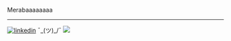 Merabaaaaaaaa





























-------------------------------------------------------------------------------------------------------------------------------------------------------------------------
[![linkedin](https://img.shields.io/badge/Linkedin-000000?style=for-the-badge&logo=Linkedin&logoColor=aqua)](https://www.linkedin.com/in/tahafurkanyazar/) ¯\_(ツ)_/¯  [![](https://visitcount.itsvg.in/api?id=taaaaahaaaaa&label=Profile%20Views&color=9&icon=2&pretty=false)](https://visitcount.itsvg.in)
